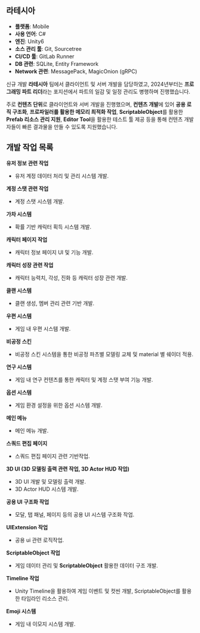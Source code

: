 ## 라테시아
- **플랫폼**: Mobile
- **사용 언어**: C#
- **엔진**: Unity6
- **소스 관리 툴**: Git, Sourcetree
- **CI/CD 툴**: GitLab Runner
- **DB 관련**: SQLite, Entity Framework
- **Network 관련**: MessagePack, MagicOnion (gRPC)

신규 개발 **라테시아** 팀에서 클라이언트 및 서버 개발을 담당하였고, 2024년부터는 **프로그래밍 파트 리더**라는 포지션에서 파트의 일감 및 일정 관리도 병행하며 진행했습니다.

주로 **컨텐츠 단위**로 클라이언트와 서버 개발을 진행했으며, **컨텐츠 개발**에 있어 **공용 로직 구조화**, **프로파일러를 활용한 메모리 최적화 작업**, **ScriptableObject**를 활용한 **Prefab 리소스 관리 지원**, **Editor Tool**을 활용한 테스트 툴 제공 등을 통해 컨텐츠 개발자들이 빠른 결과물을 만들 수 있도록 지원했습니다.


## 개발 작업 목록

**유저 정보 관련 작업**  
- 유저 계정 데이터 처리 및 관리 시스템 개발.

**계정 스탯 관련 작업**  
- 계정 스탯 시스템 개발.

**가차 시스템**  
- 확률 기반 캐릭터 획득 시스템 개발.

**캐릭터 페이지 작업**  
- 캐릭터 정보 페이지 UI 및 기능 개발.

**캐릭터 성장 관련 작업**  
- 캐릭터 능력치, 각성, 진화 등 캐릭터 성장 관련 개발.

**클랜 시스템**  
- 클랜 생성, 멤버 관리 관련 기반 개발.

**우편 시스템**  
- 게임 내 우편 시스템 개발.

**비공정 스킨**  
- 비공정 스킨 시스템을 통한 비공정 파츠별 모델링 교체 및 material 별 쉐이더 적용.

**연구 시스템**  
- 게임 내 연구 컨텐츠를 통한 캐릭터 및 계정 스탯 부여 기능 개발.

**옵션 시스템**  
- 게임 환경 설정을 위한 옵션 시스템 개발.

**메인 메뉴**  
- 메인 메뉴 개발.

**스쿼드 편집 페이지**  
- 스쿼드 편집 페이지 관련 기반작업.

**3D UI (3D 모델링 출력 관련 작업, 3D Actor HUD 작업)**  
- 3D UI 개발 및 모델링 출력 개발.  
- 3D Actor HUD 시스템 개발.

**공용 UI 구조화 작업**  
- 모달, 탭 패널, 페이지 등의 공용 UI 시스템 구조화 작업.

**UIExtension 작업**  
- 공용 ui 관련 로직작업.

**ScriptableObject 작업**  
- 게임 데이터 관리 및 **ScriptableObject** 활용한 데이터 구조 개발.

**Timeline 작업**  
- Unity Timeline을 활용하여 게임 이벤트 및 컷씬 개발, ScriptableObject를 활용한 타임라인 리소스 관리.

**Emoji 시스템**  
- 게임 내 이모지 시스템 개발.
